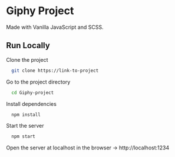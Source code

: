 
# Giphy Project

Made with Vanilla JavaScript and SCSS.



## Run Locally

Clone the project

```bash
  git clone https://link-to-project
```

Go to the project directory

```bash
  cd Giphy-project
```

Install dependencies

```bash
  npm install
```

Start the server

```bash
  npm start
```

Open the server at localhost in the browser -> http://localhost:1234
